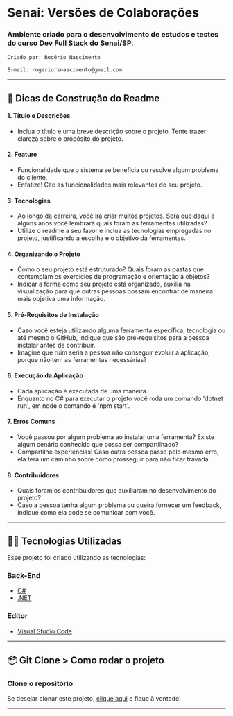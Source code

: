 # Senai: Versões de Colaborações
### Ambiente criado para o desenvolvimento de estudos e testes do curso Dev Full Stack do Senai/SP.
~~~ bash
Criado por: Rogério Nascimento

E-mail: rogeriorsnascimento@gmail.com
~~~
---
## 🔮 Dicas de Construção do Readme
#### 1. Título e Descrições
- Inclua o título e uma breve descrição sobre o projeto. Tente trazer clareza sobre o propósito do projeto.

#### 2. Feature
- Funcionalidade que o sistema se beneficia ou resolve algum problema do cliente.
- Enfatize! Cite as funcionalidades mais relevantes do seu projeto.

#### 3. Tecnologias
- Ao longo da carreira, você irá criar muitos projetos. Será que daqui a alguns anos você lembrará quais foram as ferramentas utilizadas?
- Utilize o readme a seu favor e inclua as tecnologias empregadas no projeto, justificando a escolha e o objetivo da ferramentas.

#### 4. Organizando o Projeto
- Como o seu projeto está estruturado? Quais foram as pastas que contemplam os exercícios de programação e orientação a objetos?
- Indicar a forma como seu projeto está organizado, auxilia na visualização para que outras pessoas possam encontrar de maneira mais objetiva uma informação.

#### 5. Pré-Requisitos de Instalação
- Caso você esteja utilizando alguma ferramenta específica, tecnologia ou até mesmo o GitHub, indique que são pré-requisitos para a pessoa instalar antes de contribuir.
- Imagine que ruim seria a pessoa não conseguir evoluir a aplicação, porque não tem as ferramentas necessárias?

#### 6. Execução da Aplicação
- Cada aplicação é executada de uma maneira.
- Enquanto no C# para executar o projeto você roda um comando 'dotnet run', em node o comando é 'npm start'.

#### 7. Erros Comuns
- Você passou por algum problema ao instalar uma ferramenta? Existe algum cenário conhecido que possa ser compartilhado?
- Compartilhe experiências! Caso outra pessoa passe pelo mesmo erro, ela terá um caminho sobre como prosseguir para não ficar travada.

#### 8. Contribuidores
- Quais foram os contribuidores que auxiliaram no desenvolvimento do projeto?
- Caso a pessoa tenha algum problema ou queira fornecer um feedback, indique como ela pode se comunicar com você.

---

## 👨‍💻️ Tecnologias Utilizadas
Esse projeto foi criado utilizando as tecnologias:
### Back-End
- [C#](https://docs.microsoft.com/pt-br/dotnet/csharp/)
- [.NET](https://dotnet.microsoft.com/download)
### Editor
- [Visual Studio Code](https://code.visualstudio.com/)

---
## 📦️ Git Clone > Como rodar o projeto
### Clone o repositório
Se desejar clonar este projeto, [clique aqui](https://github.com/rogeriosn/senai_versoes_colaboracoes.git) e fique à vontade!

---
